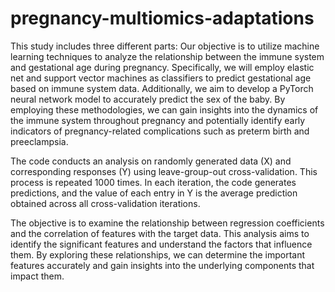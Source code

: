 # pregnancy-multiomics-adaptations
This study includes three different parts:
Our objective is to utilize machine learning techniques to analyze the relationship between the immune system and gestational age during pregnancy. Specifically, we will employ elastic net and support vector machines as classifiers to predict gestational age based on immune system data. Additionally, we aim to develop a PyTorch neural network model to accurately predict the sex of the baby. By employing these methodologies, we can gain insights into the dynamics of the immune system throughout pregnancy and potentially identify early indicators of pregnancy-related complications such as preterm birth and preeclampsia.

The code conducts an analysis on randomly generated data (X) and corresponding responses (Y) using leave-group-out cross-validation. This process is repeated 1000 times. In each iteration, the code generates predictions, and the value of each entry in Y is the average prediction obtained across all cross-validation iterations.

The objective is to examine the relationship between regression coefficients and the correlation of features with the target data. This analysis aims to identify the significant features and understand the factors that influence them. By exploring these relationships, we can determine the important features accurately and gain insights into the underlying components that impact them.
